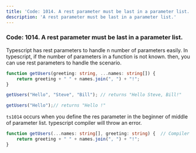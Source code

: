 ```yaml
---
title: 'Code: 1014. A rest parameter must be last in a parameter list.'
description: 'A rest parameter must be last in a parameter list.'
---
```


### Code: 1014. A rest parameter must be last in a parameter list.

Typescript has rest parameters to handle n number of parameters easily. In typescript, if the number of parameters in a function is not known. then, you can use rest parameters to handle the scenario.

```ts
function getUsers(greeting: string, ...names: string[]) {
    return greeting + " " + names.join(", ") + "!";
}

getUsers("Hello", "Steve", "Bill"); // returns "Hello Steve, Bill!"

getUsers("Hello");// returns "Hello !"
```

`ts1014` occurs when you define the res parameter in the beginner of middle of parameter list. typescript compiler will throw an error.

```ts
function getUsers(...names: string[], greeting: string) {  // Compiler Error
    return greeting + " " + names.join(", ") + "!";
}
```

